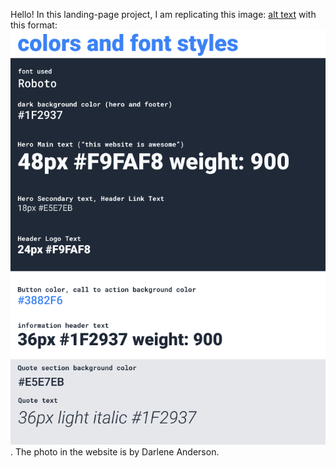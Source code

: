 Hello! In this landing-page project, I am replicating this image: [alt text](image.png) with this format: ![alt text](image-1.png). The photo in the website is by Darlene Anderson.